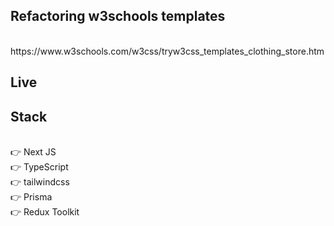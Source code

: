 ## Refactoring w3schools templates
</br>
https://www.w3schools.com/w3css/tryw3css_templates_clothing_store.htm

## Live

## Stack 
</br>
👉 Next JS 
</br>
👉 TypeScript
</br>
👉 tailwindcss
</br>
👉 Prisma
</br>
👉 Redux Toolkit
